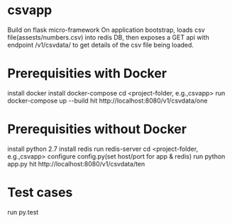 # csvapp
Build on flask micro-framework
On application bootstrap, loads csv file(assests/numbers.csv) into redis DB, then exposes a GET api with endpoint /v1/csvdata/<key> to get details of the csv file being loaded.

Prerequisities with Docker
==========================
install docker
install docker-compose
cd <project-folder, e.g.,csvapp>
run docker-compose up --build
hit http://localhost:8080/v1/csvdata/one

Prerequisities without Docker
=============================
install python 2.7
install redis
run redis-server
cd <project-folder, e.g.,csvapp>
configure config.py(set host/port for app & redis)
run python app.py
hit http://localhost:8080/v1/csvdata/ten

Test cases
==========
run py.test
